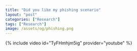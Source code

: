 ```yaml
---
title: "Did you like my phishing scenario"
layout: "post"
categories: ["Research"]
tags: ["Research"]
image: /assets/og/phishing.png
---
```


{% include video id="TyFHmhjm5ig" provider="youtube" %}